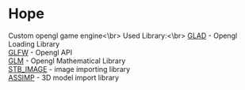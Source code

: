# Hope
Custom opengl game engine<\br>
Used Library:<\br>
[GLAD](http://glad.dav1d.de/)      - Opengl Loading Library  
[GLFW](http://www.glfw.org/)      - Opengl API  
[GLM](https://github.com/g-truc/glm/tags)       - Opengl Mathematical Library  
[STB_IMAGE](https://github.com/nothings/stb/blob/master/stb_image.h) - image importing library  
[ASSIMP](https://github.com/assimp/assimp/releases/tag/v4.0.1/)    - 3D model import library  
